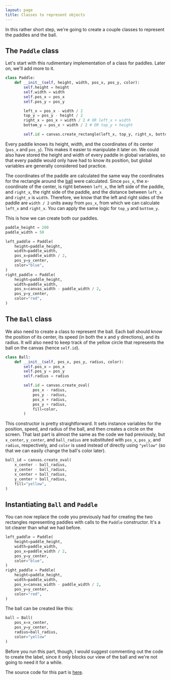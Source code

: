 ```yaml
---
layout: page
title: Classes to represent objects
---
```


In this rather short step, we're going to create a couple classes to represent the paddles and the ball.

## The `Paddle` class

Let's start with this rudimentary implementation of a class for paddles. Later on, we'll add more to it.

```python
class Paddle:
    def __init__(self, height, width, pos_x, pos_y, color):
        self.height = height
        self.width = width
        self.pos_x = pos_x
        self.pos_y = pos_y

        left_x = pos_x - width / 2
        top_y = pos_y - height / 2
        right_x = pos_x + width / 2 # OR left_x + width
        bottom_y = pos_x + width / 2 # OR top_y + height

        self.id = canvas.create_rectangle(left_x, top_y, right_x, bottom_y, fill=color)
```

Every paddle knows its height, width, and the coordinates of its center (`pos_x` and `pos_y`). This makes it easier to manipulate it later on. We could also have stored the height and width of every paddle in global variables, so that every paddle would only have had to know its position, but global variables are generally considered bad practice.

The coordinates of the paddle are calculated the same way the coordinates for the rectangle around the [ball](https://github.com/ysthakur/arts-n-stem/blob/master/pages/pong/Step1.md#drawing-the-ball) were calculated. Since `pos_x`, the x-coordinate of the center, is right between `left_x`, the left side of the paddle, and `right_x`, the right side of the paddle, and the distance between `left_x` and `right_x` is `width`. Therefore, we know that the left and right sides of the paddle are `width / 2` units away from `pos_x`, from which we can calculate `left_x` and `right_x`. You can apply the same logic for `top_y` and `bottom_y`.

This is how we can create both our paddles.

```python
paddle_height = 200
paddle_width = 50

left_paddle = Paddle(
    height=paddle_height,
    width=paddle_width,
    pos_x=paddle_width / 2,
    pos_y=y_center,
    color="blue",
)
right_paddle = Paddle(
    height=paddle_height,
    width=paddle_width,
    pos_x=canvas_width - paddle_width / 2,
    pos_y=y_center,
    color="red",
)
```

## The `Ball` class

We also need to create a class to represent the ball. Each ball should know the position of its center, its speed (in both the x and y directions), and its radius. It will also need to keep track of the yellow circle that represents the ball on the canvas (hence `self.id`).

```python
class Ball:
    def __init__(self, pos_x, pos_y, radius, color):
        self.pos_x = pos_x
        self.pos_y = pos_y
        self.radius = radius

        self.id = canvas.create_oval(
            pos_x - radius,
            pos_y - radius,
            pos_x + radius,
            pos_y + radius,
            fill=color,
        )
```

This constructor is pretty straightforward. It sets instance variables for the position, speed, and radius of the ball, and then creates a circle on the screen. That last part is almost the same as the code we had previously, but `x_center`, `y_center`, and `ball_radius` are substituted with `pos_x`, `pos_y`, and `radius`, respectively, and `color` is used instead of directly using `"yellow"` (so that we can easily change the ball's color later).

```python
ball_id = canvas.create_oval(
    x_center - ball_radius,
    y_center - ball_radius,
    x_center + ball_radius,
    y_center + ball_radius,
    fill="yellow",
)
```

## Instantiating `Ball` and `Paddle`

You can now replace the code you previously had for creating the two rectangles representing paddles with calls to the `Paddle` constructor. It's a lot clearer than what we had before.

```python
left_paddle = Paddle(
    height=paddle_height,
    width=paddle_width,
    pos_x=paddle_width / 2,
    pos_y=y_center,
    color="blue",
)
right_paddle = Paddle(
    height=paddle_height,
    width=paddle_width,
    pos_x=canvas_width - paddle_width / 2,
    pos_y=y_center,
    color="red",
)
```

The ball can be created like this:

```python
ball = Ball(
    pos_x=x_center,
    pos_y=y_center,
    radius=ball_radius,
    color="yellow"
)
```

Before you run this part, though, I would suggest commenting out the code to create the label, since it only blocks our view of the ball and we're not going to need it for a while.

The source code for this part is [here](https://github.com/ysthakur/arts-n-stem/blob/master/Pong/Step2_Classes.py).
